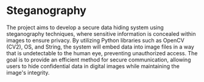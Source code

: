 # Steganography
The project aims to develop a secure data hiding system using steganography techniques, where sensitive information is concealed within images to ensure privacy. By utilizing Python libraries such as OpenCV (CV2), OS, and String, the system will embed data into image files in a way that is undetectable to the human eye, preventing unauthorized access. The goal is to provide an efficient method for secure communication, allowing users to hide confidential data in digital images while maintaining the image's integrity.
